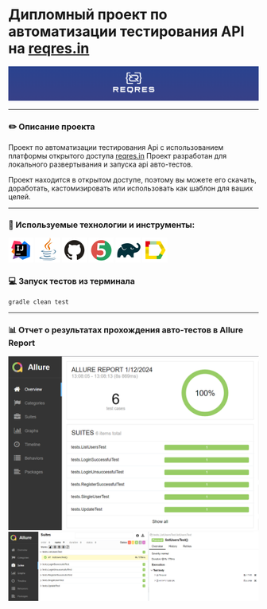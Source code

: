 # Дипломный проект по автоматизации тестирования API на [reqres.in](https://reqres.in/)
![img.png](picture/img.png)

---

### ✏️ Описание проекта 
Проект по автоматизации тестирования Api с использованием платформы открытого доступа [reqres.in](https://reqres.in/)
Проект разработан для локального развертывания и запуска api авто-тестов. 

Проект находится в открытом доступе, поэтому вы можете его скачать, доработать, кастомизировать или использовать как шаблон для ваших целей.

---

### 🧰 Используемые технологии и инструменты:

<p align="left">
<a href="https://www.jetbrains.com/idea/"><img src="picture/Intelij_IDEA.svg" width="50" height="50"  alt="IDEA" title="IntelliJ IDEA"/></a>
<a href="https://www.java.com/"><img src="picture/Java.svg" width="50" height="50" alt="Java" title="Java"/></a>
<a href="https://github.com/"><img src="picture/GitHub.svg" width="50" height="50" alt="Github" title="GitHub"/></a>
<a href="https://junit.org/junit5/"><img src="picture/JUnit5.svg" width="50" height="50" alt="JUnit 5" title="JUnit 5"/></a>
<a href="https://gradle.org/"><img src="picture/Gradle.svg" width="50" height="50" alt="Gradle" title="Gradle"/></a>
<a href="https://github.com/allure-framework/allure2"><img src="picture/Allure_Report.svg" width="50" height="50" alt="Allure" title="Allure"/></a>
</p>



### 💻 Запуск тестов из терминала 

`gradle clean test`

---


### 📊 Отчет о результатах прохождения авто-тестов в Allure Report 

![img.png](screen/img.png)
![img_1.png](screen/img_1.png)